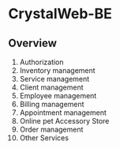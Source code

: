 # CrystalWeb-BE

## Overview

1. Authorization
2. Inventory management
3. Service management 
4. Client management
5. Employee management
6. Billing management
7. Appointment management
8. Online pet Accessory Store
9. Order management
10. Other Services
